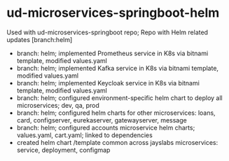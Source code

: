 # ud-microservices-springboot-helm

Used with ud-microservices-springboot repo; Repo with Helm related updates [branch:helm]

- branch: helm; implemented Prometheus service in K8s via bitnami template, modified values.yaml
- branch: helm; implemented Kafka service in K8s via bitnami template, modified values.yaml
- branch: helm; implemented Keycloak service in K8s via bitnami template, modified values.yaml
- branch: helm; configured environment-specific helm chart to deploy all microservices; dev, qa, prod
- branch: helm; configured helm charts for other microservices: loans, card, configserver, eurekaserver, gatewayserver, message
- branch: helm; configured accounts microservice helm charts; values.yaml, cart.yaml; linked to dependencies
- created helm chart /template common across jayslabs microservices: service, deployment, configmap
